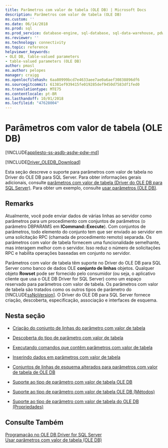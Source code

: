 ```yaml
---
title: Parâmetros com valor de tabela (OLE DB) | Microsoft Docs
description: Parâmetros com valor de tabela (OLE DB)
ms.custom: ''
ms.date: 06/14/2018
ms.prod: sql
ms.prod_service: database-engine, sql-database, sql-data-warehouse, pdw
ms.reviewer: ''
ms.technology: connectivity
ms.topic: reference
helpviewer_keywords:
- OLE DB, table-valued parameters
- table-valued parameters (OLE DB)
author: pmasl
ms.author: pelopes
manager: craigg
ms.openlocfilehash: 6aa80999bcd7e4633aee7ae0a6aef30838896df6
ms.sourcegitcommit: 61381ef939415fe019285def9450d7583df1fed0
ms.translationtype: MTE75
ms.contentlocale: pt-BR
ms.lasthandoff: 10/01/2018
ms.locfileid: "47628004"
---
```

# <a name="table-valued-parameters-ole-db"></a>Parâmetros com valor de tabela (OLE DB)
[!INCLUDE[appliesto-ss-asdb-asdw-pdw-md](../../../includes/appliesto-ss-asdb-asdw-pdw-md.md)]

[!INCLUDE[Driver_OLEDB_Download](../../../includes/driver_oledb_download.md)]

  Esta seção descreve o suporte para parâmetros com valor de tabela no Driver do OLE DB para SQL Server. Para obter informações gerais adicionais, consulte [parâmetros com valor de tabela &#40;Driver do OLE DB para SQL Server&#41;](../../oledb/features/table-valued-parameters-oledb-driver-for-sql-server.md). Para obter um exemplo, consulte [usar parâmetros &#40;OLE DB&#41;](../../oledb/ole-db-how-to/use-table-valued-parameters-ole-db.md).  
  
## <a name="remarks"></a>Remarks  
 Atualmente, você pode enviar dados de várias linhas ao servidor como parâmetros para um procedimento com conjuntos de parâmetros (o parâmetro DBPARAMS em **ICommand::Execute**). Com conjuntos de parâmetros, todo elemento do conjunto tem que ser enviado ao servidor em uma solicitação RPC (chamada de procedimento remoto) separada. Os parâmetros com valor de tabela fornecem uma funcionalidade semelhante, mas interagem melhor com o servidor. Isso reduz o número de solicitações RPC e habilita operações baseadas em conjunto no servidor.  
  
 Parâmetros com valor de tabela têm suporte no Driver do OLE DB para SQL Server como banco de dados OLE **conjunto de linhas** objetos. Qualquer objeto **Rowset** pode ser fornecido pelo consumidor (ou seja, o aplicativo cliente que usa o OLE DB Driver for SQL Server) como um espaço reservado para parâmetros com valor de tabela. Os parâmetros com valor de tabela são tratados como os outros tipos de parâmetro do [!INCLUDE[ssNoVersion](../../../includes/ssnoversion-md.md)]. O Driver do OLE DB para SQL Server fornece criação, descoberta, especificação, associação e interfaces de esquema.  
  
## <a name="in-this-section"></a>Nesta seção  
  
-   [Criação do conjunto de linhas do parâmetro com valor de tabela](../../oledb/ole-db-table-valued-parameters/table-valued-parameter-rowset-creation.md)  
  
-   [Descoberta do tipo de parâmetro com valor de tabela](../../oledb/ole-db-table-valued-parameters/table-valued-parameter-type-discovery.md)  
  
-   [Executando comandos que contêm parâmetros com valor de tabela](../../oledb/ole-db-table-valued-parameters/executing-commands-containing-table-valued-parameters.md)  
  
-   [Inserindo dados em parâmetros com valor de tabela](../../oledb/ole-db-table-valued-parameters/inserting-data-into-table-valued-parameters.md)  
  
-   [Conjuntos de linhas de esquema alterados para parâmetros com valor de tabela de OLE DB](../../oledb/ole-db-table-valued-parameters/schema-rowsets-changed-for-ole-db-table-valued-parameters.md)  
  
-   [Suporte ao tipo de parâmetro com valor de tabela OLE DB](../../oledb/ole-db-table-valued-parameters/ole-db-table-valued-parameter-type-support.md)  
  
-   [Suporte ao tipo de parâmetro com valor de tabela OLE DB &#40;Métodos&#41;](../../oledb/ole-db-table-valued-parameters/ole-db-table-valued-parameter-type-support-methods.md)  
  
-   [Suporte ao tipo de parâmetro com valor de tabela do OLE DB &#40;Propriedades&#41;](../../oledb/ole-db-table-valued-parameters/ole-db-table-valued-parameter-type-support-properties.md)  
  
## <a name="see-also"></a>Consulte Também  
 [Programação no OLE DB Driver for SQL Server](../../oledb/ole-db/oledb-driver-for-sql-server-programming.md)   
 [Usar parâmetros com valor de tabela &#40;OLE DB&#41;](../../oledb/ole-db-how-to/use-table-valued-parameters-ole-db.md)  
  
  
